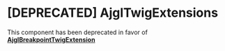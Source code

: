 [DEPRECATED] AjglTwigExtensions
===============================
This component has been deprecated in favor of [**AjglBreakpointTwigExtension**](https://github.com/ajgarlag/AjglBreakpointTwigExtension)
